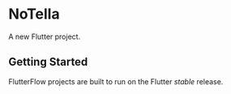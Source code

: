 # NoTella

A new Flutter project.

## Getting Started

FlutterFlow projects are built to run on the Flutter _stable_ release.
